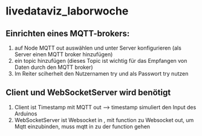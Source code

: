 # livedataviz_laborwoche

## Einrichten eines MQTT-brokers:
1. auf Node MQTT out auswählen und unter Server konfigurieren (als Server einen MQTT broker hinzufügen)
2. ein topic hinzufügen (dieses Topic ist wichtig für das Empfangen von Daten durch den MQTT broker)
3. Im Reiter sciherheit den Nutzernamen try und als Passwort try nutzen

## Client und WebSocketServer wird benötigt
1. Client ist Timestamp mit MQTT out --> timestamp simuliert den Input des Arduinos
2. WebSocketServer ist Websocket in , mit function zu Websocket out, um Mqtt einzubinden, muss mqtt in zu der function gehen
